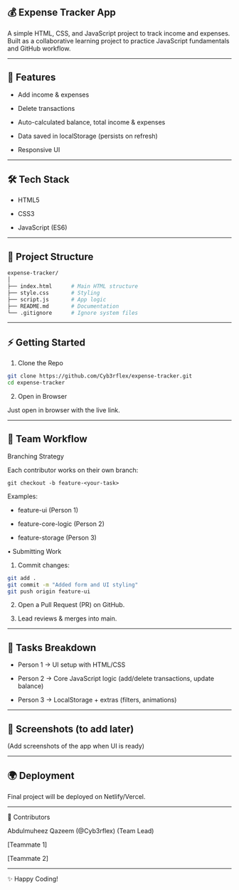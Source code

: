 ## 💰 Expense Tracker App

A simple HTML, CSS, and JavaScript project to track income and expenses. Built as a collaborative learning project to practice JavaScript fundamentals and GitHub workflow.


---

## 🚀 Features

- Add income & expenses

- Delete transactions

- Auto-calculated balance, total income & expenses

- Data saved in localStorage (persists on refresh)

- Responsive UI

---

## 🛠 Tech Stack

- HTML5

- CSS3

- JavaScript (ES6)

---

## 📂 Project Structure
```bash
expense-tracker/
│
├── index.html      # Main HTML structure
├── style.css       # Styling
├── script.js       # App logic
├── README.md       # Documentation
└── .gitignore      # Ignore system files
```

---

## ⚡ Getting Started

1. Clone the Repo
```bash
git clone https://github.com/Cyb3rflex/expense-tracker.git
cd expense-tracker
```
2. Open in Browser

Just open in browser with the live link.

---

## 👥 Team Workflow

Branching Strategy

Each contributor works on their own branch:

```git checkout -b feature-<your-task>```

Examples:

- feature-ui (Person 1)

- feature-core-logic (Person 2)

- feature-storage (Person 3)


• Submitting Work

1. Commit changes:
```bash
git add .
git commit -m "Added form and UI styling"
git push origin feature-ui
```

2. Open a Pull Request (PR) on GitHub.


3. Lead reviews & merges into main.

---

## 📝 Tasks Breakdown

- Person 1 → UI setup with HTML/CSS

- Person 2 → Core JavaScript logic (add/delete transactions, update balance)

- Person 3 → LocalStorage + extras (filters, animations)

---

## 📸 Screenshots (to add later)

(Add screenshots of the app when UI is ready)

---

## 🌍 Deployment

Final project will be deployed on Netlify/Vercel.

---

🤝 Contributors

Abdulmuheez Qazeem (@Cyb3rflex) (Team Lead)

[Teammate 1]

[Teammate 2]

---

✨ Happy Coding!

